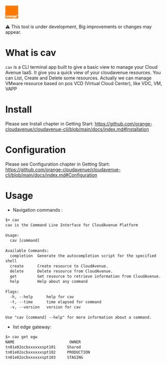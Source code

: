 ![Orange Logo](./docs/multimedia/orange.png)

:warning: This tool is under development, Big improvements or changes may appear.

# What is cav
`cav` is a CLI terminal app built to give a basic view to manage your Cloud Avenue IaaS.
It give you a quick view of your cloudavenue resources.
You can List, Create and Delete some resources.
Actually we can manage VMware resource based on pos VCD (Virtual Cloud Center), like VDC, VM, VAPP


# Install

Please see Install chapter in Getting Start: https://github.com/orange-cloudavenue/cloudavenue-cli/blob/main/docs/index.md#Installation

# Configuration

Please see Configuration chapter in Getting Start: https://github.com/orange-cloudavenue/cloudavenue-cli/blob/main/docs/index.md#Configuration

# Usage
* Navigation commands :
  
```shell
$> cav
cav is the Command Line Interface for CloudAvenue Platform

Usage:
  cav [command]

Available Commands:
  completion  Generate the autocompletion script for the specified shell
  create      Create resource to CloudAvenue.
  delete      Delete resource from CloudAvenue.
  get         Get resource to retrieve information from CloudAvenue.
  help        Help about any command

Flags:
  -h, --help      help for cav
  -t, --time      time elapsed for command
  -v, --version   version for cav

Use "cav [command] --help" for more information about a command.
```

* list edge gateway:

```shell
$> cav get egw
NAME                        OWNER               
tn01e02ocbxxxxxxspt101     Shared     
tn01e02ocbxxxxxxspt102     PRODUCTION          
tn01e02ocbxxxxxxspt103     STAGING
```